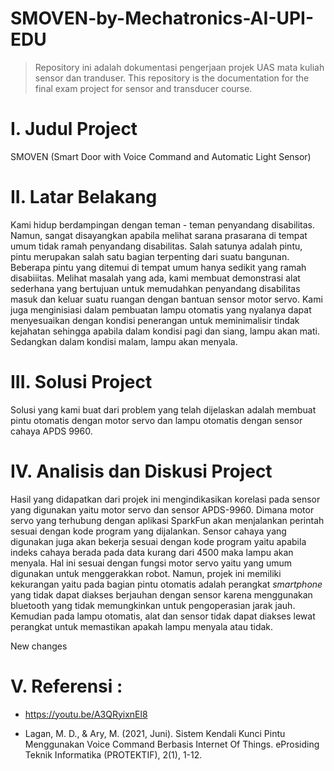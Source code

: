 # SMOVEN-by-Mechatronics-AI-UPI-EDU
>Repository ini adalah dokumentasi pengerjaan projek UAS mata kuliah sensor dan tranduser.
>This repository is the documentation for the final exam project for sensor and transducer course.

# I. Judul Project
SMOVEN (Smart Door with Voice Command and Automatic Light Sensor)

# II. Latar Belakang
Kami hidup berdampingan dengan teman - teman penyandang disabilitas. Namun, sangat disayangkan apabila melihat sarana prasarana di tempat umum tidak ramah penyandang disabilitas. Salah satunya adalah pintu, pintu merupakan salah satu bagian terpenting dari suatu bangunan. Beberapa pintu yang ditemui di tempat umum hanya sedikit yang ramah disabiiitas. Melihat masalah yang ada, kami membuat demonstrasi alat sederhana yang bertujuan untuk memudahkan penyandang disabilitas masuk dan keluar suatu ruangan dengan bantuan sensor motor servo. Kami juga menginisiasi dalam pembuatan lampu otomatis yang nyalanya dapat menyesuaikan dengan kondisi penerangan untuk meminimalisir tindak kejahatan sehingga apabila dalam kondisi pagi dan siang, lampu akan mati. Sedangkan dalam kondisi malam, lampu akan menyala.

# III. Solusi Project
Solusi yang kami buat dari problem yang telah dijelaskan adalah membuat pintu otomatis dengan motor servo dan lampu otomatis dengan sensor cahaya APDS 9960. 

# IV. Analisis dan Diskusi Project
  Hasil yang didapatkan dari projek ini mengindikasikan korelasi pada sensor yang digunakan yaitu motor servo dan sensor APDS-9960. Dimana motor servo yang terhubung dengan aplikasi SparkFun akan menjalankan perintah sesuai dengan kode program yang dijalankan. Sensor cahaya yang digunakan juga akan bekerja sesuai dengan kode program yaitu apabila indeks cahaya berada pada data kurang dari 4500 maka lampu akan menyala. Hal ini sesuai dengan fungsi motor servo yaitu yang umum digunakan untuk menggerakkan robot. Namun, projek ini memiliki kekurangan yaitu pada bagian pintu otomatis adalah perangkat _smartphone_ yang tidak dapat diakses berjauhan dengan sensor karena menggunakan bluetooth yang tidak memungkinkan untuk pengoperasian jarak jauh. Kemudian pada lampu otomatis, alat dan sensor tidak dapat diakses lewat perangkat untuk memastikan apakah lampu menyala atau tidak.

  New changes

# V. Referensi :

- https://youtu.be/A3QRyixnEl8

- Lagan, M. D., & Ary, M. (2021, Juni). Sistem Kendali Kunci Pintu Menggunakan Voice Command Berbasis Internet Of Things. eProsiding Teknik Informatika (PROTEKTIF), 2(1), 1-12.
